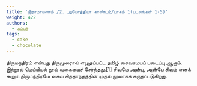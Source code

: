 ```yaml
---
title: 'இராமாயணம் /2. அயோத்தியா காண்டம்/பாகம் 1(படலங்கள் 1-5)'
weight: 422
authors:
  - கம்பர்
tags:
  - cake
  - chocolate
---
```


திருமந்திரம் என்பது திருமூலரால் எழுதப்பட்ட தமிழ் சைவசமயப் படைப்பு ஆகும். இந்நூல் மெய்யியல் நூல் வகையைச் சேர்ந்தது.[1] சிவமே அன்பு, அன்பே சிவம் எனக் கூறும் திருமந்திரமே சைவ சித்தாந்தத்தின் முதல் நூலாகக் கருதப்படுகிறது.
